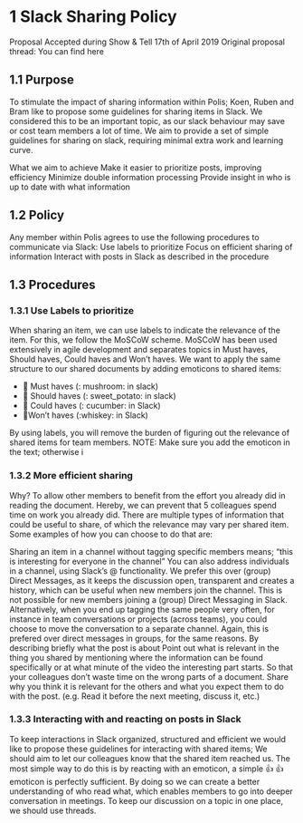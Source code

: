 # 1 Slack Sharing Policy 
Proposal Accepted during Show & Tell 17th of April 2019
Original proposal thread: You can find here

## 1.1 Purpose 

To stimulate the impact of sharing information within Polis; Koen, Ruben and Bram like to propose some guidelines for sharing items in Slack. We considered this to be an important topic, as our slack behaviour may save or cost team members a lot of time. We aim to provide a set of simple guidelines for sharing on slack, requiring minimal extra work and learning curve.

What we aim to achieve 
Make it easier to prioritize posts, improving efficiency
Minimize double information processing 
Provide insight in who is up to date with what information

## 1.2 Policy

Any member within Polis agrees to use the following procedures to communicate via Slack: 
Use labels to prioritize
Focus on efficient sharing of information
Interact with posts in Slack as described in the procedure

## 1.3 Procedures 
### 1.3.1 Use Labels to prioritize 

When sharing an item, we can use labels to indicate the relevance of the item. For this, we follow the MoSCoW scheme. MoSCoW has been used extensively in agile development and separates topics in Must haves, Should haves, Could haves and Won’t haves. We want to apply the same structure to our shared documents by adding emoticons to shared items:
 * :mushroom: Must haves (: mushroom: in slack)
 * :sweet_potato: Should haves (: sweet_potato: in slack)
 * :cucumber: Could haves (: cucumber: in Slack)
 * 🥃Won’t haves (:whiskey: in Slack) 	

By using labels, you will remove the burden of figuring out the relevance of shared items for team members.
NOTE: Make sure you add the emoticon in the text; otherwise i

### 1.3.2 More efficient sharing
Why? To allow other members to benefit from the effort you already did in reading the document. Hereby, we can prevent that 5 colleagues spend time on work you already did. There are multiple types of information that could be useful to share, of which the relevance may vary per shared item. Some examples of how you can choose to do that are:

Sharing an item in a channel without tagging specific members means; “this is interesting for everyone in the channel” 
You can also address individuals in a channel, using Slack’s @<name> functionality. We prefer this over (group) Direct Messages, as it keeps the discussion open, transparent and creates a history, which can be useful when new members join the channel. This is not possible for new members joining a (group) Direct Messaging in Slack. 
Alternatively, when you end up tagging the same people very often, for instance in team conversations or projects (across teams), you could choose to move the conversation to a separate channel. Again, this is prefered over direct messages in groups, for the same reasons.
By describing briefly what the post is about
Point out what is relevant in the thing you shared by mentioning where the information can be found specifically or at what minute of the video the interesting part starts. So that your colleagues don’t waste time on the wrong parts of a document.
Share why you think it is relevant for the others and what you expect them to do with the post. (e.g. Read it before the next meeting, discuss it, etc.) 

### 1.3.3 Interacting with and reacting on posts in Slack
To keep interactions in Slack organized, structured and efficient we would like to propose these guidelines for interacting with shared items; 
We should aim to let our colleagues know that the shared item reached us. The most simple way to do this is by reacting with an emoticon, a simple :thumbsup: 👍 emoticon is perfectly sufficient. By doing so we can create a better understanding of who read what, which enables members to go into deeper conversation in meetings.
To keep our discussion on a topic in one place, we should use threads.
